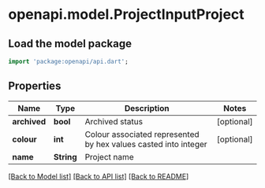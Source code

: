 # openapi.model.ProjectInputProject

## Load the model package
```dart
import 'package:openapi/api.dart';
```

## Properties
Name | Type | Description | Notes
------------ | ------------- | ------------- | -------------
**archived** | **bool** | Archived status | [optional] 
**colour** | **int** | Colour associated represented by hex values casted into integer | [optional] 
**name** | **String** | Project name | 

[[Back to Model list]](../README.md#documentation-for-models) [[Back to API list]](../README.md#documentation-for-api-endpoints) [[Back to README]](../README.md)


